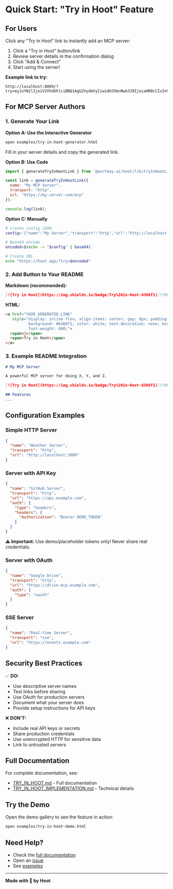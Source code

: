 # Quick Start: "Try in Hoot" Feature

## For Users

Click any "Try in Hoot" link to instantly add an MCP server:

1. Click a "Try in Hoot" button/link
2. Review server details in the confirmation dialog
3. Click "Add & Connect"
4. Start using the server!

**Example link to try:**
```
http://localhost:8009/?try=eyJuYW1lIjoiV2VhdGhlciBNQ1AgU2VydmVyIiwidHJhbnNwb3J0IjoiaHR0cCIsInVybCI6Imh0dHA6Ly9sb2NhbGhvc3Q6MzAwMCJ9
```

## For MCP Server Authors

### 1. Generate Your Link

**Option A: Use the Interactive Generator**
```bash
open examples/try-in-hoot-generator.html
```
Fill in your server details and copy the generated link.

**Option B: Use Code**
```javascript
import { generateTryInHootLink } from '@portkey-ai/hoot/lib/tryInHootLinks';

const link = generateTryInHootLink({
  name: "My MCP Server",
  transport: "http",
  url: "https://my-server.com/mcp"
});

console.log(link);
```

**Option C: Manually**
```bash
# Create config JSON
config='{"name":"My Server","transport":"http","url":"http://localhost:3000"}'

# Base64 encode
encoded=$(echo -n "$config" | base64)

# Create URL
echo "https://hoot.app/?try=$encoded"
```

### 2. Add Button to Your README

**Markdown (recommended):**
```markdown
[![Try in Hoot](https://img.shields.io/badge/Try%20in-Hoot-6366f1)](YOUR_GENERATED_LINK)
```

**HTML:**
```html
<a href="YOUR_GENERATED_LINK" 
   style="display: inline-flex; align-items: center; gap: 8px; padding: 10px 20px; 
          background: #6366f1; color: white; text-decoration: none; border-radius: 6px; 
          font-weight: 600;">
  <span>🚀</span>
  <span>Try in Hoot</span>
</a>
```

### 3. Example README Integration

```markdown
# My MCP Server

A powerful MCP server for doing X, Y, and Z.

[![Try in Hoot](https://img.shields.io/badge/Try%20in-Hoot-6366f1)](YOUR_LINK_HERE)

## Features
...
```

## Configuration Examples

### Simple HTTP Server
```json
{
  "name": "Weather Server",
  "transport": "http",
  "url": "http://localhost:3000"
}
```

### Server with API Key
```json
{
  "name": "GitHub Server",
  "transport": "http",
  "url": "https://api.example.com",
  "auth": {
    "type": "headers",
    "headers": {
      "Authorization": "Bearer DEMO_TOKEN"
    }
  }
}
```

**⚠️ Important:** Use demo/placeholder tokens only! Never share real credentials.

### Server with OAuth
```json
{
  "name": "Google Drive",
  "transport": "http",
  "url": "https://drive-mcp.example.com",
  "auth": {
    "type": "oauth"
  }
}
```

### SSE Server
```json
{
  "name": "Real-time Server",
  "transport": "sse",
  "url": "https://events.example.com"
}
```

## Security Best Practices

✅ **DO:**
- Use descriptive server names
- Test links before sharing
- Use OAuth for production servers
- Document what your server does
- Provide setup instructions for API keys

❌ **DON'T:**
- Include real API keys or secrets
- Share production credentials
- Use unencrypted HTTP for sensitive data
- Link to untrusted servers

## Full Documentation

For complete documentation, see:
- [TRY_IN_HOOT.md](../docs/TRY_IN_HOOT.md) - Full documentation
- [TRY_IN_HOOT_IMPLEMENTATION.md](../docs/TRY_IN_HOOT_IMPLEMENTATION.md) - Technical details

## Try the Demo

Open the demo gallery to see the feature in action:
```bash
open examples/try-in-hoot-demo.html
```

## Need Help?

- Check the [full documentation](../docs/TRY_IN_HOOT.md)
- Open an [issue](https://github.com/Portkey-AI/hoot/issues)
- See [examples](../examples/)

---

**Made with 🦉 by Hoot**

